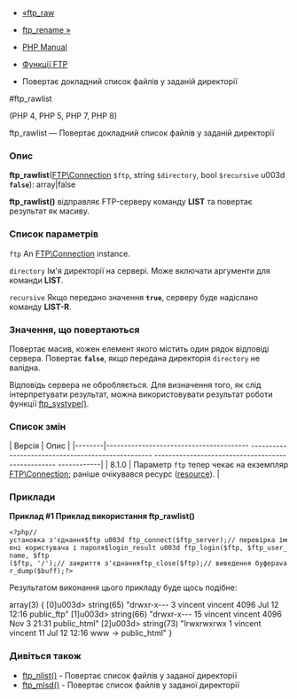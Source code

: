 - [«ftp_raw](function.ftp-raw.md)
- [ftp_rename »](function.ftp-rename.md)

- [PHP Manual](index.md)
- [Функції FTP](ref.ftp.md)
- Повертає докладний список файлів у заданій директорії

#ftp_rawlist

(PHP 4, PHP 5, PHP 7, PHP 8)

ftp_rawlist — Повертає докладний список файлів у заданій директорії

### Опис

**ftp_rawlist**([FTP\Connection](class.ftp-connection.md) `$ftp`,
string `$directory`, bool `$recursive` u003d **`false`**): array\|false

**ftp_rawlist()** відправляє FTP-серверу команду **LIST** та повертає
результат як масиву.

### Список параметрів

`ftp`
An [FTP\Connection](class.ftp-connection.md) instance.

`directory`
Ім'я директорії на сервері. Може включати аргументи для команди
**LIST**.

`recursive`
Якщо передано значення **`true`**, серверу буде надіслано команду
**LIST-R**.

### Значення, що повертаються

Повертає масив, кожен елемент якого містить один рядок відповіді
сервера. Повертає **`false`**, якщо передана директорія `directory`
не валідна.

Відповідь сервера не обробляється. Для визначення того, як слід
інтерпретувати результат, можна використовувати результат роботи функції
[ftp_systype()](function.ftp-systype.md).

### Список змін

| Версія | Опис |
|--------|---------------------------------------- -------------------------------------------------- -------------------------------------------------- ------------|
| 8.1.0 | Параметр `ftp` тепер чекає на екземпляр [FTP\Connection](class.ftp-connection.md); раніше очікувався ресурс ([resource](language.types.resource.md)). |

### Приклади

**Приклад #1 Приклад використання **ftp_rawlist()****

`<?php//установка з'єднання$ftp u003d ftp_connect($ftp_server);// перевірка імені користувача і пароля$login_result u003d ftp_login($ftp, $ftp_user_name, $ftp ($ftp, '/');// закриття з'єднанняftp_close($ftp);// виведення буфераvar_dump($buff);?> `

Результатом виконання цього прикладу буде щось подібне:

array(3) {
[0]u003d>
string(65) "drwxr-x--- 3 vincent vincent 4096 Jul 12 12:16 public_ftp"
[1]u003d>
string(66) "drwxr-x--- 15 vincent vincent 4096 Nov 3 21:31 public_html"
[2]u003d>
string(73) "lrwxrwxrwx 1 vincent vincent 11 Jul 12 12:16 www -> public_html"
}

### Дивіться також

- [ftp_nlist()](function.ftp-nlist.md) - Повертає список файлів у
заданої директорії
- [ftp_mlsd()](function.ftp-mlsd.md) - Повертає список файлів у
заданої директорії
